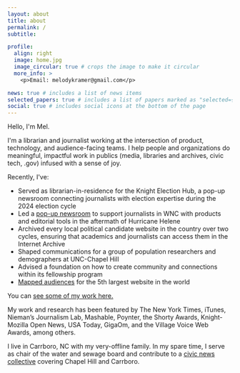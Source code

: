 ```yaml
---
layout: about
title: about
permalink: /
subtitle: 

profile:
  align: right
  image: home.jpg
  image_circular: true # crops the image to make it circular
  more_info: >
    <p>Email: melodykramer@gmail.com</p>

news: true # includes a list of news items
selected_papers: true # includes a list of papers marked as "selected={true}"
social: true # includes social icons at the bottom of the page
---
```


Hello, I'm Mel. 

I'm a librarian and journalist working at the intersection of product, technology, and audience-facing teams. I help people and organizations do meaningful, impactful work in publics (media, libraries and archives, civic tech, .gov) infused with a sense of joy.

Recently, I've:

- Served as librarian-in-residence for the Knight Election Hub, a pop-up newsroom connecting journalists with election expertise during the 2024 election cycle
- Led a [pop-up newsroom](https://wnclocalnews.com) to support journalists in WNC with products and editorial tools in the aftermath of Hurricane Helene
- Archived every local political candidate website in the country over two cycles, ensuring that academics and journalists can access them in the Internet Archive
- Shaped communications for a group of population researchers and demographers at UNC-Chapel Hill
- Advised a foundation on how to create community and connections within its fellowship program
- [Mapped audiences](https://melodykramer.github.io/projects/2_project/) for the 5th largest website in the world

You can [see some of my work here.](https://melodykramer.github.io/projects/)

My work and research has been featured by The New York Times, iTunes, Nieman’s Journalism Lab, Mashable, Poynter, the Shorty Awards, Knight-Mozilla Open News, USA Today, GigaOm, and the Village Voice Web Awards, among others. 

I live in Carrboro, NC with my very-offline family. In my spare time, I serve as chair of the water and sewage board and contribute to a [civic news collective](https://www.triangleblogblog.com) covering Chapel Hill and Carrboro. 
